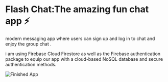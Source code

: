 


# Flash Chat:The amazing fun chat app ⚡️

modern messaging app where users can sign up and log in to chat and enjoy the group chat .

 i am using Firebase Cloud Firestore as well as the Firebase authentication package to equip our app with a cloud-based NoSQL database and secure authentication methods. 




 

![Finished App](https://github.com/londonappbrewery/Images/blob/master/flash_chat_flutter_demo.gif)


